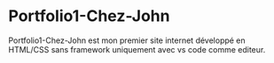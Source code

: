 # Portfolio1-Chez-John
Portfolio1-Chez-John est mon premier site internet développé en HTML/CSS sans framework uniquement avec vs code comme editeur.
